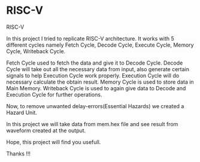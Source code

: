 # RISC-V
RISC-V

In this project I tried to replicate RISC-V architecture. It works with 5 different cycles namely Fetch Cycle, Decode Cycle, Execute Cycle, Memory Cycle, Writeback Cycle.

Fetch Cycle used to fetch the data and give it to Decode Cycle.
Decode Cycle will take out all the necessary data from input, also generate certain signals to help Execution Cycle work properly.
Execution Cycle will do necessary calculate the obtain result.
Memory Cycle is used to store data in Main Memory. 
Writeback Cycle is used to again give data to Decode and Execution Cycle for further operations.

Now, to remove unwanted delay-errors(Essential Hazards) we created a Hazard Unit.

In this project we will take data from mem.hex file and see result from waveform created at the output.

Hope, this project will find you usefull. 

Thanks !!!
